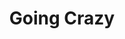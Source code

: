 ---
layout: song
redirect_from: /Home/Song/32
id: 32
title: Going Crazy
artist: Kraedt
genre: Progressive House
image: GoingCrazy.jpg
buy-able: true
downloadable: true
yt-id: pjaHEgIlYhg
itunes: https://itunes.apple.com/us/album/going-crazy-single/id1281624414
beatport:
amazon: https://www.amazon.com/dp/B075M3ZQ26/
spotify: https://open.spotify.com/album/5IApdb0j12P0zKvkFze6Dk
license: 7
---